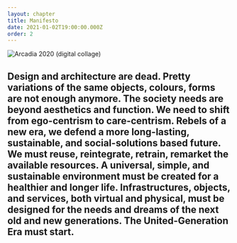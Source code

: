 ```yaml
---
layout: chapter
title: Manifesto
date: 2021-01-02T19:00:00.000Z
order: 2
---
```

![Arcadia 2020 (digital collage)](/assets/uploads/manifesto2.jpg "Cole Thomas, The Course of Empire The Arcadian or Pastoral State (1836)")

## Design and architecture are dead. Pretty variations of the same objects, colours, forms are not enough anymore. The society needs are beyond aesthetics and function. We need to shift from ego-centrism to care-centrism. Rebels of a new era, we defend a more long-lasting, sustainable, and social-solutions based future. We must reuse, reintegrate, retrain, remarket the available resources. A universal, simple, and sustainable environment must be created for a healthier and longer life. Infrastructures, objects, and services, both virtual and physical, must be designed for the needs and dreams of the next old and new generations. The United-Generation Era must start.